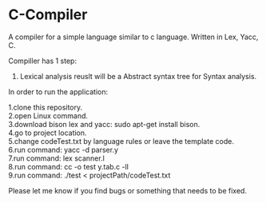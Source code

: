 # C-Compiler  

A compiler for a simple language similar to c language. Written in Lex, Yacc, C. 

Compiller has 1 step:  

1. Lexical analysis reuslt will be a Abstract syntax tree for Syntax analysis.  

In order to run the application:  

1.clone this repository.  
2.open Linux command.  
3.download bison lex and yacc: sudo apt-get install bison.  
4.go to project location.  
5.change codeTest.txt by language rules or leave the template code.  
6.run command: yacc -d parser.y  
7.run command: lex scanner.l  
8.run command: cc -o test y.tab.c -ll  
9.run command: ./test < projectPath/codeTest.txt  

Please let me know if you find bugs or something that needs to be fixed.  
